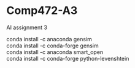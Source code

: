# Comp472-A3
AI assignment 3


conda install -c anaconda gensim
</br>
conda install -c conda-forge gensim
<br>
conda install -c anaconda smart_open
</br>
conda install -c conda-forge python-levenshtein
